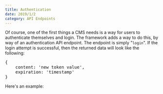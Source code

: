 ```yaml
---
title: Authentication
date: 2019/1/2
category: API Endpoints
---
```


Of course, one of the first things a CMS needs is a way for users to authenticate themselves and login. The framework adds a way to do this, by way of an authentication API endpoint. The endpoint is simply "`login`". If the login attempt is successful, then the returned data will look like the following:

<pre>
{
    content: 'new token value',
    expiration: 'timestamp'
}
</pre>

Here's an example:

<script src="https://gist.github.com/benrgreene/d6efef21d2f94a2d2f4eeb68a54414d1.js?file=api-authentication.js"></script>
